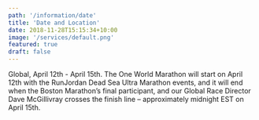 ```yaml
---
path: '/information/date'
title: 'Date and Location'
date: 2018-11-28T15:15:34+10:00
image: '/services/default.png'
featured: true
draft: false
---
```


Global, April 12th - April 15th. The One World Marathon will start on April 12th with the RunJordan Dead Sea Ultra Marathon events, and it will end when the Boston Marathon’s final participant, and our Global Race Director Dave McGillivray crosses the finish line – approximately midnight EST on April 15th.


